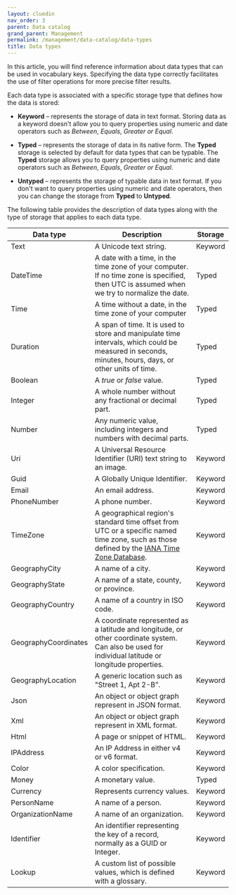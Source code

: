 ```yaml
---
layout: cluedin
nav_order: 3
parent: Data catalog
grand_parent: Management
permalink: /management/data-catalog/data-types
title: Data types
---
```


In this article, you will find reference information about data types that can be used in vocabulary keys. Specifying the data type correctly facilitates the use of filter operations for more precise filter results.

Each data type is associated with a specific storage type that defines how the data is stored:

- **Keyword** – represents the storage of data in text format. Storing data as a keyword doesn't allow you to query properties using numeric and date operators such as _Between_, _Equals_, _Greater or Equal_.

- **Typed** – represents the storage of data in its native form. The **Typed** storage is selected by default for data types that can be typable. The **Typed** storage allows you to query properties using numeric and date operators such as _Between_, _Equals_, _Greater or Equal_.

- **Untyped** – represents the storage of typable data in text format. If you don't want to query properties using numeric and date operators, then you can change the storage from **Typed** to **Untyped**.

The following table provides the description of data types along with the type of storage that applies to each data type.

| Data type | Description | Storage |
|--|--|--|
| Text | A Unicode text string. | Keyword |
| DateTime | A date with a time, in the time zone of your computer. If no time zone is specified, then UTC is assumed when we try to normalize the date. | Typed |
| Time | A time without a date, in the time zone of your computer | Typed |
| Duration | A span of time. It is used to store and manipulate time intervals, which could be measured in seconds, minutes, hours, days, or other units of time. | Typed |
| Boolean | A _true_ or _false_ value. | Typed |
| Integer | A whole number without any fractional or decimal part. | Typed |
| Number | Any numeric value, including integers and numbers with decimal parts. | Typed |
| Uri | A Universal Resource Identifier (URI) text string to an image. | Keyword |
| Guid | A Globally Unique Identifier. | Keyword |
| Email | An email address. | Keyword |
| PhoneNumber | A phone number. | Keyword |
| TimeZone | A geographical region's standard time offset from UTC or a specific named time zone, such as those defined by the [IANA Time Zone Database](https://en.wikipedia.org/wiki/List_of_tz_database_time_zones). | Keyword |
| GeographyCity | A name of a city. | Keyword |
| GeographyState | A name of a state, county, or province. | Keyword |
| GeographyCountry | A name of a country in ISO code. | Keyword |
| GeographyCoordinates | A coordinate represented as a latitude and longitude, or other coordinate system. Can also be used for individual latitude or longitude properties. | Keyword |
| GeographyLocation | A generic location such as "Street 1, Apt 2-B”.  | Keyword |
| Json | An object or object graph represent in JSON format. | Keyword |
| Xml | An object or object graph represent in XML format. | Keyword |
| Html | A page or snippet of HTML. | Keyword |
| IPAddress | An IP Address in either v4 or v6 format. | Keyword |
| Color | A color specification. | Keyword |
| Money | A monetary value. | Typed |
| Currency | Represents currency values. | Keyword |
| PersonName | A name of a person. | Keyword |
| OrganizationName | A name of an organization. | Keyword |
| Identifier | An identifier representing the key of a record, normally as a GUID or Integer. | Keyword |
| Lookup | A custom list of possible values, which is defined with a glossary. | Keyword |